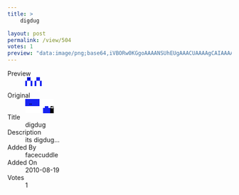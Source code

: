 ```yaml
---
title: >
    digdug

layout: post
permalink: /view/504
votes: 1
preview: "data:image/png;base64,iVBORw0KGgoAAAANSUhEUgAAACUAAAAgCAIAAAAaMSbnAAAABnRSTlMA/wD/AP5AXyvrAAAAfklEQVRIiWP8//8fAwxIqHxhwAZe3OHBKo4GiNHORIxBVARY7Ht5lw+NQVv7aAoGgX3iyp/QGLS1j6aA3vYxIgfaizu8WBVJqHxGUsODKvUFSYqw9uEenqP2jdo3at/IsY8Ruf3CwMCIQ9l/Ik0jqH24h+eofaP2jdo3cuwDALaUHmL0qbk8AAAAAElFTkSuQmCC"
---
```

<dl class="side-by-side">
<dt>Preview</dt>
<dd>
    <img class="preview" src="data:image/png;base64,iVBORw0KGgoAAAANSUhEUgAAACUAAAAgCAIAAAAaMSbnAAAABnRSTlMA/wD/AP5AXyvrAAAAfklEQVRIiWP8//8fAwxIqHxhwAZe3OHBKo4GiNHORIxBVARY7Ht5lw+NQVv7aAoGgX3iyp/QGLS1j6aA3vYxIgfaizu8WBVJqHxGUsODKvUFSYqw9uEenqP2jdo3at/IsY8Ruf3CwMCIQ9l/Ik0jqH24h+eofaP2jdo3cuwDALaUHmL0qbk8AAAAAElFTkSuQmCC">
</dd>
<dt>Original</dt>
<dd>
    <img class="preview" src="data:image/png;base64,iVBORw0KGgoAAAANSUhEUgAAAEAAAAAgCAYAAACinX6EAAAAfElEQVR42u3VwQkAIQxE0enCArb/5mzAPXkQFZHdIDE/EPCah5koPbmc7NMlAAAAAAAAAAAAAAAWLWn4BsAYQIsC4PYMCA/AFbAGKM5qF7RuyrSDAvwXIs4AmtEjAfSDe1mBryE7/foVIRiAvxAEAAAAAAAAAAAAAMAI4AUTtLB0DHTxgAAAAABJRU5ErkJggg==">
</dd>
<dt>Title</dt>
<dd>digdug</dd>
<dt>Description</dt>
<dd>its digdug...</dd>
<dt>Added By</dt>
<dd>facecuddle</dd>
<dt>Added On</dt>
<dd>2010-08-19</dd>
<dt>Votes</dt>
<dd>1</dd>
</dl>
